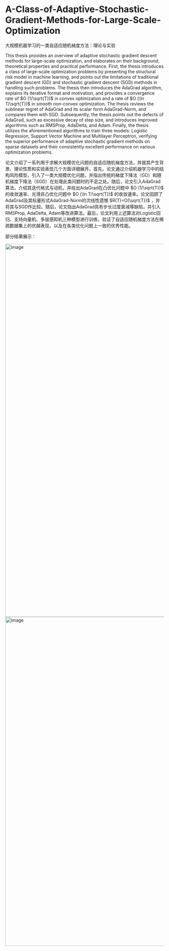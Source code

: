 # A-Class-of-Adaptive-Stochastic-Gradient-Methods-for-Large-Scale-Optimization
大规模机器学习的一类自适应随机梯度方法：理论与实验

This thesis provides an overview of adaptive stochastic gradient descent methods for large-scale optimization, and elaborates on their background, theoretical properties and practical performance. First, the thesis introduces a class of large-scale optimization problems by presenting the structural risk model in machine learning, and points out the limitations of traditional gradient descent (GD) and stochastic gradient descent (SGD) methods in handling such problems. The thesis then introduces the AdaGrad algorithm, explains its iterative format and motivation, and provides a convergence rate of $O (1/\sqrt{T})$ in convex optimization and a rate of $O (\ln T/\sqrt{T})$ in smooth non-convex optimization. The thesis reviews the sublinear regret of AdaGrad and its scalar form AdaGrad-Norm, and compares them with SGD. Subsequently, the thesis points out the defects of AdaGrad, such as excessive decay of step size, and introduces improved algorithms such as RMSProp, AdaDelta, and Adam. Finally, the thesis utilizes the aforementioned algorithms to train three models: Logistic Regression, Support Vector Machine and Multilayer Perceptron, verifying the superior performance of adaptive stochastic gradient methods on sparse datasets and their consistently excellent performance on various optimization problems.

论文介绍了一系列用于求解大规模优化问题的自适应随机梯度方法，并就其产生背景、理论性质和实验表现几个方面详细展开。首先，论文通过介绍机器学习中的结构风险模型，引入了一类大规模优化问题，并指出传统的梯度下降法（GD）和随机梯度下降法（SGD）在处理此类问题时的不足之处。随后，论文引入AdaGrad算法，介绍其迭代格式与动机，并给出AdaGrad在凸优化问题中 $O (1/\sqrt{T})$ 的收敛速率、光滑非凸优化问题中 $O (\ln T/\sqrt{T})$ 的收敛速率。论文回顾了AdaGrad及其标量形式AdaGrad-Norm的次线性遗憾 $R(T)=O(\sqrt{T})$ ，并将其与SGD作比较。随后，论文指出AdaGrad具有步长过度衰减等缺陷，并引入RMSProp, AdaDelta, Adam等改进算法。最后，论文利用上述算法对Logistic回归、支持向量机、多层感知机三种模型进行训练，验证了自适应随机梯度方法在稀疏数据集上的优越表现，以及在各类优化问题上一致的优秀性能。

部分结果展示：

<img width="1446" height="1182" alt="image" src="https://github.com/user-attachments/assets/f34ac3dc-b351-4356-9bc0-4e4a052990d0" />

<img width="1464" height="1042" alt="image" src="https://github.com/user-attachments/assets/5f5b0529-831f-4750-9fff-a01e95b91714" />

